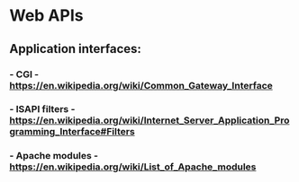 # Web APIs

## Application interfaces:
### - CGI - https://en.wikipedia.org/wiki/Common_Gateway_Interface
### - ISAPI filters - https://en.wikipedia.org/wiki/Internet_Server_Application_Programming_Interface#Filters
### - Apache modules - https://en.wikipedia.org/wiki/List_of_Apache_modules

